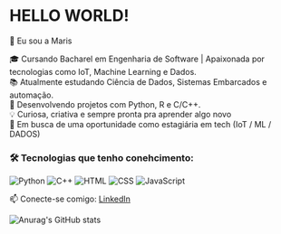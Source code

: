 ### 
<h1>HELLO WORLD!</h1>
👋 Eu sou a Maris

🎓 Cursando Bacharel em Engenharia de Software | Apaixonada por tecnologias como IoT, Machine Learning e Dados.<br>
📚 Atualmente estudando Ciência de Dados, Sistemas Embarcados e automação.  
🔭 Desenvolvendo projetos com Python, R e C/C++.  
💡 Curiosa, criativa e sempre pronta pra aprender algo novo  
🚀 Em busca de uma oportunidade como estagiária em tech (IoT / ML / DADOS)

### 🛠️ Tecnologias que tenho conehcimento:
![Python](https://img.shields.io/badge/Python-blue?logo=python&logoColor=white)
![C++](https://img.shields.io/badge/C++-00599C?logo=c%2B%2B&logoColor=white)
![HTML](https://img.shields.io/badge/HTML5-E34F26?logo=html5&logoColor=white)
![CSS](https://img.shields.io/badge/CSS3-1572B6?logo=css3&logoColor=white)
![JavaScript](https://img.shields.io/badge/JavaScript-F7DF1E?logo=javascript&logoColor=black)

📫 Conecte-se comigo: [LinkedIn](https://www.linkedin.com/in/seuusuario)


![Anurag's GitHub stats](https://github-readme-stats.vercel.app/api?username=MarisDev&show_icons=true&theme=midnight-purple)
</div>
